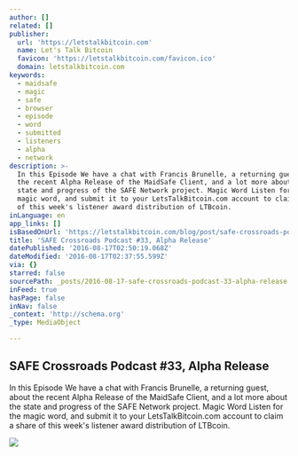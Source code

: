 ```yaml
---
author: []
related: []
publisher:
  url: 'https://letstalkbitcoin.com'
  name: Let's Talk Bitcoin
  favicon: 'https://letstalkbitcoin.com/favicon.ico'
  domain: letstalkbitcoin.com
keywords:
  - maidsafe
  - magic
  - safe
  - browser
  - episode
  - word
  - submitted
  - listeners
  - alpha
  - network
description: >-
  In this Episode We have a chat with Francis Brunelle, a returning guest, about
  the recent Alpha Release of the MaidSafe Client, and a lot more about the
  state and progress of the SAFE Network project. Magic Word Listen for the
  magic word, and submit it to your LetsTalkBitcoin.com account to claim a share
  of this week's listener award distribution of LTBcoin.
inLanguage: en
app_links: []
isBasedOnUrl: 'https://letstalkbitcoin.com/blog/post/safe-crossroads-podcast-33-alpha-release'
title: 'SAFE Crossroads Podcast #33, Alpha Release'
datePublished: '2016-08-17T02:50:19.068Z'
dateModified: '2016-08-17T02:37:55.599Z'
via: {}
starred: false
sourcePath: _posts/2016-08-17-safe-crossroads-podcast-33-alpha-release.md
inFeed: true
hasPage: false
inNav: false
_context: 'http://schema.org'
_type: MediaObject

---
```

<article style=""><h1>SAFE Crossroads Podcast #33, Alpha Release</h1><p>In this Episode We have a chat with Francis Brunelle, a returning guest, about the recent Alpha Release of the MaidSafe Client, and a lot more about the state and progress of the SAFE Network project. Magic Word Listen for the magic word, and submit it to your LetsTalkBitcoin.com account to claim a share of this week's listener award distribution of LTBcoin.</p><img src="https://letstalkbitcoin.com/files/blogs/1893-ed2ea477b9b544ea58b4bc6e6db91c40e3751f40ae2f51a3122ed2e80447b938.jpg" /></article>